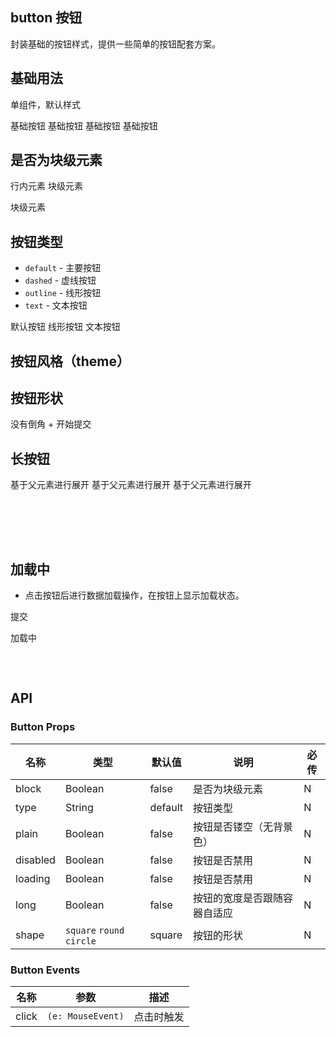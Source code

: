<!--
 * @Author: liszter@qq.com liszter@qq.com
 * @Date: 2023-01-30 16:03:24
 * @LastEditors: liszter@qq.com liszter@qq.com
 * @LastEditTime: 2023-01-30 18:27:09
 * @FilePath: \scale-ui\examples\docs\components\button\index.md
 * @Description: 这是默认设置,请设置`customMade`, 打开koroFileHeader查看配置 进行设置: https://github.com/OBKoro1/koro1FileHeader/wiki/%E9%85%8D%E7%BD%AE
-->
## button 按钮

封装基础的按钮样式，提供一些简单的按钮配套方案。


## 基础用法
单组件，默认样式

<div> 
  <s-button>基础按钮</s-button>
  <s-button>基础按钮</s-button>
  <s-button>基础按钮</s-button>
  <s-button>基础按钮</s-button>
</div>


## 是否为块级元素

<div class=""> 
  <s-button>行内元素</s-button>
  <s-button >块级元素</s-button>

  <s-button :block="true">块级元素</s-button>
</div>

## 按钮类型
- `default` - 主要按钮
- `dashed` - 虚线按钮
- `outline` - 线形按钮
- `text` - 文本按钮

<div> 
  <s-button >默认按钮</s-button>
  <!-- <s-button type="dashed">虚线按钮</s-button> -->
  <s-button type="outline">线形按钮</s-button>
  <s-button type="text">文本按钮</s-button>
</div>


## 按钮风格（theme）

<div class="flex justify-between "> 
  <!-- <s-button theme="primary">按钮类型</s-button> -->
</div>


## 按钮形状 

<div class="flex justify-between "> 
  <s-button shape="square">没有倒角</s-button>
  <s-button shape="circle">+</s-button>
  <s-button shape="round">开始提交</s-button>
</div>

## 长按钮

<div class="flex flex-col justify-between" style="height: 100px"> 
  <s-button long="true">基于父元素进行展开</s-button>
  <s-button long="true">基于父元素进行展开</s-button>
  <s-button long="true">基于父元素进行展开</s-button>
</div>



## 加载中

- 点击按钮后进行数据加载操作，在按钮上显示加载状态。

<div class="" style="height: 100px">
  <s-button :loading="false" >提交</s-button>

  <s-button :loading="true" >加载中</s-button>
</div>


<style>
  .s-button {
    margin: 8px;
  }
</style>




## API
### Button Props

名称 | 类型 | 默认值 | 说明 | 必传
-- | -- | -- | -- | --
block | Boolean | false | 是否为块级元素 | N
type | String | default | 按钮类型 | N
plain | Boolean | false | 按钮是否镂空（无背景色）| N
disabled | Boolean | false | 按钮是否禁用 | N
loading | Boolean | false | 按钮是否禁用 | N
long | Boolean | false | 按钮的宽度是否跟随容器自适应 | N
shape | `square` `round` `circle` | square | 按钮的形状 | N




### Button Events

名称 | 参数 | 描述
-- | -- | --
click | `(e: MouseEvent)` | 点击时触发